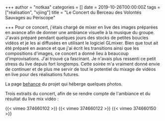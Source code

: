 +++
author = "notkaa"
categories = []
date = 2019-10-26T00:00:00Z
tags = ["réalisation", "vjiing"]
title = "Le Concert du Berceau des Volontés Sauvages au Périscope"

+++
Pour ce concert, j'étais chargé de mixer en live des images préparées en avance afin de donner une ambiance visuelle à la musique du groupe. J'avais préparé pendant quelques jours des stocks de petites boucles vidéos et je les ai diffusées en utilisant le logiciel GLmixer. Bien que tout ait été préparé en avance et que j'ai écrit les transitions ainsi que les compositions d'images, ce concert a donné lieu à beaucoup d'improvisations. J'ai trouvé ça fascinant. Je n'avais plus ressenti ce petit stress du live depuis fort longtemps. Cette soirée m'a vraiment donné envie de continuer et de plus me servir de tout le potentiel du mixage de vidéos en live pour des réalisations futures.

La page [behance](https://www.behance.net/gallery/89757565/Berceau-des-volonts-sauvages-Priscope-Lyon?) du projet qui héberge quelques photos.

Trois extraits du concert, afin de se rendre compte de l'ambiance et du résultat du live mix vidéo :

{{< vimeo 374660102 >}}
{{< vimeo 374660122 >}}
{{< vimeo 374660150 >}}